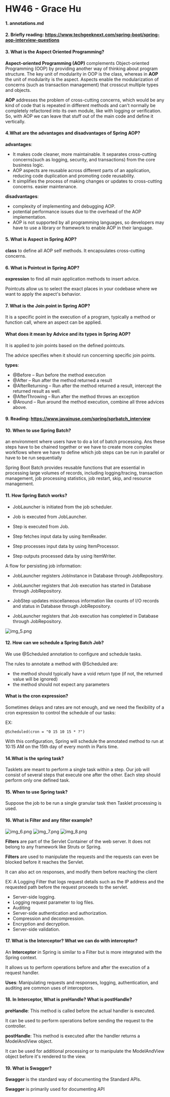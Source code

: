 # HW46 - Grace Hu

#### 1. annotations.md
    
#### 2. Briefly reading: https://www.techgeeknext.com/spring-boot/spring-aop-interview-questions

#### 3. What is the Aspect Oriented Programming?
**Aspect-oriented Programming (AOP)** complements Object-oriented Programming (OOP) by providing another way of thinking about program structure. The key unit of modularity in OOP is the class, whereas in **AOP** the unit of modularity is the aspect. Aspects enable the modularization of concerns (such as transaction management) that crosscut multiple types and objects.

**AOP** addresses the problem of cross-cutting concerns, which would be any kind of code that is repeated in different methods and can't normally be completely refactored into its own module, like with logging or verification. So, with AOP we can leave that stuff out of the main code and define it vertically.

#### 4.What are the advantages and disadvantages of Spring AOP?
**advantages**:
- It makes code cleaner, more maintainable. It separates cross-cutting concerns(such as logging, security, and transactions) from the core business logic.
- AOP aspects are reusable across different parts of an application, reducing code duplication and promoting code reusability.
- It simplifies the process of making changes or updates to cross-cutting concerns. easier maintenance.

**disadvantages**:
- complexity of implementing and debugging AOP.
- potential performance issues due to the overhead of the AOP implementation.
- AOP is not supported by all programming languages, so developers may have to use a library or framework to enable AOP in their language.

#### 5. What is Aspect in Spring AOP?
**class** to define all AOP self methods. It encapsulates cross-cutting concerns.

#### 6. What is Pointcut in Spring AOP?
**expression** to find all main application methods to insert advice.

Pointcuts allow us to select the exact places in your codebase where we want to apply the aspect's behavior.

#### 7. What is the Join point in Spring AOP?
It is a specific point in the execution of a program, typically a method or function call, where an aspect can be applied.

#### What does it mean by Advice and its types in Spring AOP?
It is applied to join points based on the defined pointcuts. 

The advice specifies when it should run concerning specific join points.

**types**:
- @Before – Run before the method execution 
- @After – Run after the method returned a result 
- @AfterReturning – Run after the method returned a result, intercept the returned result as well. 
- @AfterThrowing – Run after the method throws an exception 
- @Around – Run around the method execution, combine all three advices above.

#### 9. Reading: https://www.javainuse.com/spring/sprbatch_interview

#### 10. When to use Spring Batch?
an environment where users have to do a lot of batch processing. Ans these steps have to be chained together or we have to create more complex workflows where we have to define which job steps can be run in parallel or have to be run sequentially

Spring Boot Batch provides reusable functions that are essential in processing large volumes of records, including logging/tracing, transaction management, job processing statistics, job restart, skip, and resource management.

#### 11. How Spring Batch works?

* JobLauncher is initiated from the job scheduler.

* Job is executed from JobLauncher.

* Step is executed from Job.

* Step fetches input data by using ItemReader.

* Step processes input data by using ItemProcessor.

* Step outputs processed data by using ItemWriter.

A flow for persisting job information:

* JobLauncher registers JobInstance in Database through JobRepository.

* JobLauncher registers that Job execution has started in Database through JobRepository.

* JobStep updates miscellaneous information like counts of I/O records and status in Database through JobRepository.

* JobLauncher registers that Job execution has completed in Database through JobRepository.

![img_5.png](img_5.png)

#### 12. How can we schedule a Spring Batch Job?
We use @Scheduled annotation to configure and schedule tasks.

The rules to annotate a method with @Scheduled are:

* the method should typically have a void return type (if not, the returned value will be ignored)
* the method should not expect any parameters

#### What is the cron expression?
Sometimes delays and rates are not enough, and we need the flexibility of a cron expression to control the schedule of our tasks:

EX: 

    @Scheduled(cron = "0 15 10 15 * ?")

With this configuration, Spring will schedule the annotated method to run at 10:15 AM on the 15th day of every month in Paris time.


#### 14.What is the spring task?
Tasklets are meant to perform a single task within a step. Our job will consist of several steps that execute one after the other. Each step should perform only one defined task.

#### 15. When to use Spring task?
Suppose the job to be run a single granular task then Tasklet processing is used.

#### 16. What is Filter and any filter example?
![img_6.png](img_6.png)
![img_7.png](img_7.png)
![img_8.png](img_8.png)

**Filters** are part of the Servlet Container of the web server. It does not belong to any framework like Struts or Spring. 

**Filters** are used to manipulate the requests and the requests can even be blocked before it reaches the Servlet. 

It can also act on responses, and modify them before reaching the client

EX: A Logging Filter that logs request details such as the IP address and the requested path before the request proceeds to the servlet.

* Server-side logging.
* Logging request parameter to log files.
* Auditing
* Server-side authentication and authorization.
* Compression and decompression.
* Encryption and decryption.
* Server-side validation.

#### 17. What is the Interceptor? What we can do with interceptor?
An **Interceptor** in Spring is similar to a Filter but is more integrated with the Spring context. 

It allows us to perform operations before and after the execution of a request handler.

**Uses**: Manipulating requests and responses, logging, authentication, and auditing are common uses of interceptors.

#### 18. In Interceptor, What is preHandle? What is postHandle?
**preHandle**: This method is called before the actual handler is executed. 

It can be used to perform operations before sending the request to the controller.

**postHandle**: This method is executed after the handler returns a ModelAndView object. 

It can be used for additional processing or to manipulate the ModelAndView object before it's rendered to the view.

#### 19. What is Swagger?
**Swagger** is the standard way of documenting the Standard APIs.

**Swagger** is primarily used for documenting API